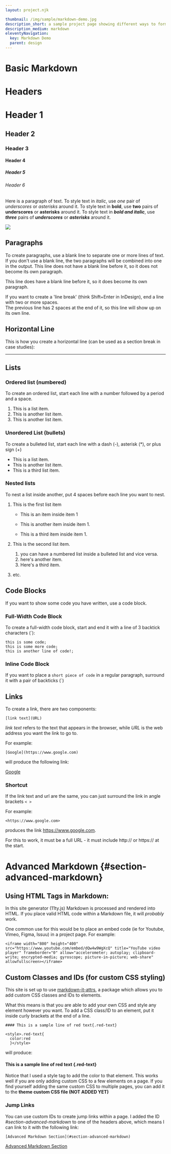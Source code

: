 ```yaml
---
layout: project.njk

thumbnail: /img/sample/markdown-demo.jpg
description_short: a sample project page showing different ways to format text in Markdown.
description_medium: markdown
eleventyNavigation:
  key: Markdown Demo
  parent: design
---
```


# Basic Markdown

# Headers

# Header 1

## Header 2

### Header 3

#### Header 4

##### Header 5

###### Header 6

Here is a paragraph of text. To style text in _italic_, use _one_ pair of _underscores_ or _asterisks_ around it. To style text in **bold**, use **two** pairs of **underscores** or **asterisks** around it. To style text in **_bold and italic_**, use **_three_** pairs of **_underscores_** or **_asterisks_** around it.

![](/img/sample/markdown-demo.jpg)

## Paragraphs

To create paragraphs, use a blank line to separate one or more lines of text. If you don't use a blank line, the two paragraphs will be combined into one in the output.
This line does not have a blank line before it, so it does not become its own paragraph.

This line does have a blank line before it, so it does become its own paragraph.

If you want to create a 'line break' (think Shift+Enter in InDesign), end a line with two or more spaces.  
The previous line has 2 spaces at the end of it, so this line will show up on its own line.

## Horizontal Line

This is how you create a horizontal line (can be used as a section break in case studies):

---

## Lists

### Ordered list (numbered)

To create an ordered list, start each line with a number followed by a period and a space.

1. This is a list item.
2. This is another list item.
3. This is another list item.

### Unordered List (bullets)

To create a bulleted list, start each line with a dash (-), asterisk (\*), or plus sign (+)

- This is a list item.
- This is another list item.
- This is a third list item.

### Nested lists

To nest a list inside another, put 4 spaces before each line you want to nest.

1. This is the first list item

   - This is an item inside item 1

   - This is another item inside item 1.
   - This is a third item inside item 1.

2. This is the second list item.

   1. you can have a numbered list inside a bulleted list and vice versa.
   2. here's another item.
   3. Here's a third item.

3. etc.

## Code Blocks

If you want to show some code you have written, use a code block.

### Full-Width Code Block

To create a full-width code block, start and end it with a line of 3 backtick characters (`):

```
this is some code;
this is some more code;
this is another line of code!;
```

### Inline Code Block

If you want to place a `short piece of code` in a regular paragraph, surround it with a pair of backticks (`)

## Links

To create a link, there are two components:

```
[link text](URL)
```

_link text_ refers to the text that appears in the browser, while _URL_ is the web address you want the link to go to.

For example:

```
[Google](https://www.google.com)
```

will produce the following link:

[Google](https://www.google.com)

### Shortcut

If the link text and url are the same, you can just surround the link in angle brackets `< >`

For example:

```
<https://www.google.com>
```

produces the link <https://www.google.com>.

For this to work, it must be a full URL - it must include http:// or https:// at the start.

# Advanced Markdown {#section-advanced-markdown}

## Using HTML Tags in Markdown:

In this site generator (11ty.js) Markdown is processed and rendered into HTML. If you place valid HTML code within a Markdown file, it will _probably_ work.

One common use for this would be to place an embed code (ie for Youtube, Vimeo, Figma, Issuu) in a project page. For example:

```
<iframe width="800" height="400" src="https://www.youtube.com/embed/dQw4w9WgXcQ" title="YouTube video player" frameborder="0" allow="accelerometer; autoplay; clipboard-write; encrypted-media; gyroscope; picture-in-picture; web-share" allowfullscreen></iframe>
```

## Custom Classes and IDs (for custom CSS styling)

This site is set up to use [markdown-it-attrs](https://www.npmjs.com/package/markdown-it-attrs), a package which allows you to add custom CSS classes and IDs to elements.

What this means is that you are able to add your own CSS and style any element however you want. To add a CSS class/ID to an element, put it inside curly brackets at the end of a line.

```
#### This is a sample line of red text{.red-text}

<style>.red-text{
  color:red
  }</style>
```

will produce:

#### This is a sample line of red text {.red-text}

<style>.red-text{
  color:red
  }</style>

Notice that I used a style tag to add the color to that element. This works well if you are only adding custom CSS to a few elements on a page. If you find yourself adding the same custom CSS to multiple pages, you can add it to the **theme custom CSS file (NOT ADDED YET)**

### Jump Links

You can use custom IDs to create jump links within a page. I added the ID _#section-advanced-markdown_ to one of the headers above, which means I can link to it with the following link:

```
[Advanced Markdown Section](#section-advanced-markdown)
```

[Advanced Markdown Section](#section-advanced-markdown)
